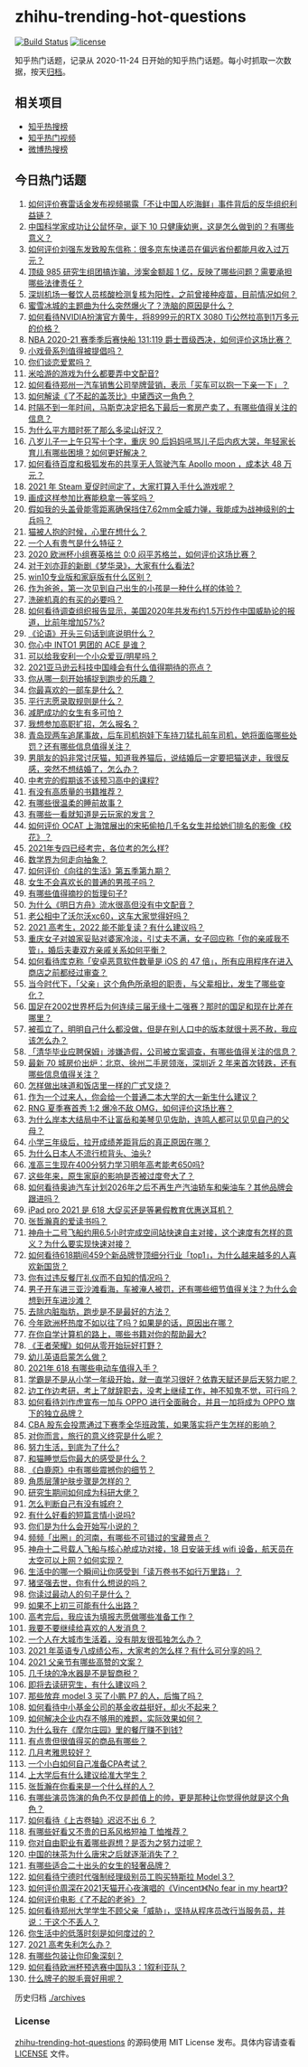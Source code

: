# zhihu-trending-hot-questions

[![Build Status](https://github.com/justjavac/zhihu-trending-hot-questions/workflows/ci/badge.svg?branch=master)](https://github.com/justjavac/zhihu-trending-hot-questions/actions)
[![license](https://img.shields.io/github/license/justjavac/zhihu-trending-hot-questions)](https://github.com/justjavac/zhihu-trending-hot-questions/blob/master/LICENSE)

知乎热门话题，记录从 2020-11-24 日开始的知乎热门话题。每小时抓取一次数据，按天[归档](./archives)。

## 相关项目

- [知乎热搜榜](https://github.com/justjavac/zhihu-trending-top-search)
- [知乎热门视频](https://github.com/justjavac/zhihu-trending-hot-video)
- [微博热搜榜](https://github.com/justjavac/weibo-trending-hot-search)

## 今日热门话题

<!-- BEGIN -->
<!-- 最后更新时间 Sat Jun 19 2021 16:01:46 GMT+0800 (China Standard Time) -->

1. [如何评价赛雷话金发布视频揭露「不让中国人吃海鲜」事件背后的反华组织利益链？](https://www.zhihu.com/question/465827983)
2. [中国科学家成功让公鼠怀孕，诞下 10
   只健康幼崽，这是怎么做到的？有哪些意义？](https://www.zhihu.com/question/465862552)
3. [如何评价刘强东发致股东信称：很多京东快递员在偏远省份都能月收入过万元？](https://www.zhihu.com/question/465738678)
4. [顶级 985 研究生组团搞诈骗，涉案金额超 1
   亿，反映了哪些问题？需要承担哪些法律责任？](https://www.zhihu.com/question/465557339)
5. [深圳机场一餐饮人员核酸检测复核为阳性，之前曾接种疫苗，目前情况如何？](https://www.zhihu.com/question/465742318)
6. [蜜雪冰城的主题曲为什么突然爆火了？洗脑的原因是什么？](https://www.zhihu.com/question/464996660)
7. [如何看待NVIDIA扮演官方黄牛，将8999元的RTX 3080
   Ti公然拉高到1万多元的价格？](https://www.zhihu.com/question/465351692)
8. [NBA 2020-21 赛季季后赛快船 131:119
   爵士晋级西决，如何评价这场比赛？](https://www.zhihu.com/question/465889198)
9. [小戏骨系列值得被提倡吗？](https://www.zhihu.com/question/354286546)
10. [你们谈恋爱累吗？](https://www.zhihu.com/question/399471584)
11. [米哈游的游戏为什么都要弄中文配音?](https://www.zhihu.com/question/464834809)
12. [如何看待郑州一汽车销售公司举牌营销，表示「买车可以抱一下亲一下」？](https://www.zhihu.com/question/465898157)
13. [如何解读《了不起的盖茨比》中黛西这一角色？](https://www.zhihu.com/question/464349748)
14. [时隔不到一年时间，马斯克决定把名下最后一套房产卖了，有哪些值得关注的信息？](https://www.zhihu.com/question/465124442)
15. [为什么平方腊时死了那么多梁山好汉？](https://www.zhihu.com/question/459476694)
16. [八岁儿子一上午只写十个字，重庆 90
    后妈妈吼骂儿子后内疚大哭，年轻家长育儿有哪些困境？如何更好解决？](https://www.zhihu.com/question/465723069)
17. [如何看待百度和极狐发布的共享无人驾驶汽车 Apollo moon ，成本达 48
    万元？](https://www.zhihu.com/question/465491193)
18. [2021 年 Steam 夏促时间定了，大家打算入手什么游戏呢？](https://www.zhihu.com/question/456973633)
19. [画成这样参加比赛能稳拿一等奖吗？](https://www.zhihu.com/question/460339045)
20. [假如我的头盖骨能零距离确保挡住7.62mm全威力弹，我能成为战神级别的士兵吗？](https://www.zhihu.com/question/444459120)
21. [猫被人抱的时候，心里在想什么？](https://www.zhihu.com/question/463390158)
22. [一个人有贵气是什么特征？](https://www.zhihu.com/question/61071183)
23. [2020 欧洲杯小组赛英格兰 0:0
    闷平苏格兰，如何评价这场比赛？](https://www.zhihu.com/question/465869044)
24. [对于刘亦菲的新剧《梦华录》，大家有什么看法?](https://www.zhihu.com/question/463716425)
25. [win10专业版和家庭版有什么区别？](https://www.zhihu.com/question/51633999)
26. [作为爸爸，第一次见到自己出生的小孩是一种什么样的体验？](https://www.zhihu.com/question/352453251)
27. [洗碗机真的有买的必要吗？](https://www.zhihu.com/question/460686191)
28. [如何看待调查组织报告显示，美国2020年共发布约1.5万炒作中国威胁论的报道，比前年增加57%?](https://www.zhihu.com/question/465877952)
29. [《论语》开头三句话到底说明什么？](https://www.zhihu.com/question/458542584)
30. [你心中 INTO1 男团的 ACE 是谁？](https://www.zhihu.com/question/457313739)
31. [可以给我安利一个小众爱豆/明星吗？](https://www.zhihu.com/question/465614095)
32. [2021亚马逊云科技中国峰会有什么值得期待的亮点？](https://www.zhihu.com/question/465722407)
33. [你从哪一刻开始捕捉到跑步的乐趣？](https://www.zhihu.com/question/465706482)
34. [你最喜欢的一部车是什么？](https://www.zhihu.com/question/433083128)
35. [平行志愿录取规则是什么？](https://www.zhihu.com/question/329519343)
36. [减肥成功的女生有多可怕？](https://www.zhihu.com/question/286406704)
37. [我想参加高职扩招，怎么报名？](https://www.zhihu.com/question/458784955)
38. [青岛现两车追尾事故，后车司机抱娃下车持刀猛扎前车司机，她将面临哪些处罚？还有哪些信息值得关注？](https://www.zhihu.com/question/465539331)
39. [男朋友的妈非常讨厌猫，知道我养猫后，说结婚后一定要把猫送走，我很反感，突然不想结婚了，怎么办？](https://www.zhihu.com/question/458232041)
40. [中考完的假期该不该预习高中的课程?](https://www.zhihu.com/question/465192310)
41. [有没有高质量的书籍推荐？](https://www.zhihu.com/question/458685685)
42. [有哪些很温柔的睡前故事？](https://www.zhihu.com/question/412080562)
43. [有哪些一看就知道是云玩家的发言？](https://www.zhihu.com/question/458895664)
44. [如何评价 OCAT
    上海馆展出的宋拓偷拍几千名女生并给她们排名的影像《校花》？](https://www.zhihu.com/question/464804506)
45. [2021年专四已经考完，各位考的怎么样?](https://www.zhihu.com/question/465911645)
46. [数学界为何走向抽象？](https://www.zhihu.com/question/389083941)
47. [如何评价《向往的生活》第五季第九期？](https://www.zhihu.com/question/465821181)
48. [女生不会喜欢长的普通的男孩子吗？](https://www.zhihu.com/question/463537285)
49. [有哪些值得摘抄的哲理句子?](https://www.zhihu.com/question/431469321)
50. [为什么《明日方舟》流水很高但没有中文配音？](https://www.zhihu.com/question/456723907)
51. [老公相中了沃尔沃xc60，这车大家觉得好吗？](https://www.zhihu.com/question/423496101)
52. [2021 高考生，2022 能不能复读？有什么建议吗？](https://www.zhihu.com/question/406923647)
53. [重庆女子对娘家妥贴对婆家冷淡，引丈夫不满，女子回应称「你的亲戚我不管」，婚后夫妻双方亲戚关系如何平衡？](https://www.zhihu.com/question/465303509)
54. [如何看待库克称「安卓恶意软件数量是 iOS 的 47
    倍」，所有应用程序在进入商店之前都经过审查？](https://www.zhihu.com/question/465597634)
55. [当今时代下，「父亲」这个角色所承担的职责，与父辈相比，发生了哪些变化？](https://www.zhihu.com/question/464399707)
56. [国足在2002世界杯后为何连续三届无缘十二强赛？那时的国足和现在比差在哪里？](https://www.zhihu.com/question/465257051)
57. [被孤立了，明明自己什么都没做，但是在别人口中的版本就很十恶不赦，我应该怎么办？](https://www.zhihu.com/question/462683611)
58. [「清华毕业应聘保姆」涉嫌造假，公司被立案调查，有哪些值得关注的信息？](https://www.zhihu.com/question/465302863)
59. [最新 70 城房价出炉：北京、徐州二手房领涨，深圳近 2
    年来首次转跌，还有哪些信息值得关注？](https://www.zhihu.com/question/465523037)
60. [怎样做出味道和饭店里一样的广式叉烧？](https://www.zhihu.com/question/39424451)
61. [作为一个过来人，你会给一个普通二本大学的大一新生什么建议？](https://www.zhihu.com/question/344637747)
62. [RNG 夏季赛首秀 1:2 爆冷不敌 OMG，如何评价这场比赛？](https://www.zhihu.com/question/465769063)
63. [为什么岸本大结局中不让富岳和美琴见见佐助，连鸣人都可以见见自己的父母？](https://www.zhihu.com/question/463875382)
64. [小学三年级后，拉开成绩差距背后的真正原因在哪？](https://www.zhihu.com/question/459347986)
65. [为什么日本人不流行梳背头、油头?](https://www.zhihu.com/question/335817516)
66. [准高三生现在400分努力学习明年高考能考650吗?](https://www.zhihu.com/question/464324966)
67. [这些年来，原生家庭的影响是否被过度夸大了？](https://www.zhihu.com/question/465550203)
68. [如何看待奥迪汽车计划2026年之后不再生产汽油轿车和柴油车？其他品牌会跟进吗？](https://www.zhihu.com/question/465729299)
69. [iPad pro 2021 是 618
    大促买还是等暑假教育优惠送耳机？](https://www.zhihu.com/question/455896469)
70. [张哲瀚真的爱读书吗？](https://www.zhihu.com/question/464735151)
71. [神舟十二号飞船约用6.5小时完成空间站快速自主对接，这个速度有怎样的意义？为什么要实现快速对接？](https://www.zhihu.com/question/465622134)
72. [如何看待618期间459个新品牌登顶细分行业「top1」，为什么越来越多的人喜欢新国货？](https://www.zhihu.com/question/465576651)
73. [你有过违反餐厅礼仪而不自知的情况吗？](https://www.zhihu.com/question/465084914)
74. [男子开车进三亚沙滩看海，车被淹人被罚，还有哪些细节值得关注？为什么会想到开车进沙滩？](https://www.zhihu.com/question/465091122)
75. [去除内脏脂肪，跑步是不是最好的方法？](https://www.zhihu.com/question/427095682)
76. [今年欧洲杯热度不如以往了吗？如果是的话，原因出在哪？](https://www.zhihu.com/question/464561713)
77. [在你自学计算机的路上，哪些书籍对你的帮助最大?](https://www.zhihu.com/question/421913237)
78. [《王者荣耀》如何从零开始玩好打野？](https://www.zhihu.com/question/311865436)
79. [幼儿英语启蒙怎么做？](https://www.zhihu.com/question/284647318)
80. [2021年 618 有哪些电动车值得入手？](https://www.zhihu.com/question/459895976)
81. [学霸是不是从小学一年级开始，就一直学习很好？依靠天赋还是后天努力呢？](https://www.zhihu.com/question/463736962)
82. [边工作边考研，考上了就辞职去，没考上继续工作，神不知鬼不觉，可行吗？](https://www.zhihu.com/question/324039053)
83. [如何看待刘作虎宣布一加与 OPPO 进行全面融合，并且一加将成为 OPPO
    旗下的独立品牌？](https://www.zhihu.com/question/465399919)
84. [CBA
    股东会投票通过下赛季全华班政策，如果落实将产生怎样的影响？](https://www.zhihu.com/question/465741384)
85. [对你而言，旅行的意义终究是什么呢？](https://www.zhihu.com/question/463033557)
86. [努力生活，到底为了什么?](https://www.zhihu.com/question/463790191)
87. [和猫睡觉后你最大的感受是什么？](https://www.zhihu.com/question/450683482)
88. [《白鹿原》中有哪些震撼你的细节？](https://www.zhihu.com/question/414015136)
89. [角质层薄护肤步骤是怎样的？](https://www.zhihu.com/question/463821732)
90. [研究生期间如何成为科研大佬？](https://www.zhihu.com/question/458196603)
91. [怎么判断自己有没有城府？](https://www.zhihu.com/question/275606514)
92. [有什么好看的短篇言情小说吗?](https://www.zhihu.com/question/330388045)
93. [你们是为什么会开始写小说的？](https://www.zhihu.com/question/461225225)
94. [频频「出圈」的河南，有哪些不可错过的宝藏景点？](https://www.zhihu.com/question/465291795)
95. [神舟十二号载人飞船与核心舱成功对接，18 日安装无线 wifi
    设备，航天员在太空可以上网？如何实现？](https://www.zhihu.com/question/465721875)
96. [生活中的哪一个瞬间让你感受到「读万卷书不如行万里路」？](https://www.zhihu.com/question/465112962)
97. [猪坚强去世，你有什么想说的吗？](https://www.zhihu.com/question/465475186)
98. [你读过最动人的句子是什么？](https://www.zhihu.com/question/457277397)
99. [如果不上初三可能有什么出路？](https://www.zhihu.com/question/464755406)
100. [高考完后，我应该为填报志愿做哪些准备工作？](https://www.zhihu.com/question/463900577)
101. [我要不要继续给喜欢的人发消息？](https://www.zhihu.com/question/378353180)
102. [一个人在大城市生活着，没有朋友很孤独怎么办？](https://www.zhihu.com/question/33276612)
103. [2021
     年英语专八成绩公布，大家考的怎么样？有什么可分享的吗？](https://www.zhihu.com/question/465569085)
104. [2021 父亲节有哪些高赞的文案？](https://www.zhihu.com/question/465116511)
105. [几千块的净水器是不是智商税？](https://www.zhihu.com/question/312697336)
106. [即将去读研究生，有什么建议吗？](https://www.zhihu.com/question/455377407)
107. [那些放弃 model 3 买了小鹏 P7 的人，后悔了吗？](https://www.zhihu.com/question/465497314)
108. [如何看待中小基金公司的基金收益挺好，却火不起来？](https://www.zhihu.com/question/465568314)
109. [如何解决企业内存不够用的难题，实际效果如何？](https://www.zhihu.com/question/465589982)
110. [为什么我在《摩尔庄园》里的餐厅赚不到钱?](https://www.zhihu.com/question/464607513)
111. [有点贵但很值得买的商品有哪些？](https://www.zhihu.com/question/23136740)
112. [几月考雅思较好？](https://www.zhihu.com/question/343303053)
113. [一个小白如何自己准备CPA考试？](https://www.zhihu.com/question/312410367)
114. [上大学后有什么建议给准大学生？](https://www.zhihu.com/question/49396543)
115. [张哲瀚在你看来是一个什么样的人？](https://www.zhihu.com/question/452636694)
116. [有哪些演员饰演的角色不仅是颜值上的帅，更是那种让你觉得他就是这个角色？](https://www.zhihu.com/question/464498742)
117. [如何看待《上古卷轴》迟迟不出 6 ？](https://www.zhihu.com/question/428760134)
118. [有哪些好看又不贵的日系风格短袖 T 恤推荐？](https://www.zhihu.com/question/267880033)
119. [你对自由职业有着哪些遐想？是否为之努力过呢？](https://www.zhihu.com/question/465140417)
120. [中国的抹茶为什么唐宋之后就逐渐消失了？](https://www.zhihu.com/question/22132630)
121. [有哪些适合二十出头的女生的轻奢品牌？](https://www.zhihu.com/question/50108354)
122. [如何看待宁德时代强制经理级别员工购买特斯拉 Model 3？](https://www.zhihu.com/question/465498143)
123. [如何评价周深在2021天猫开心夜演唱的《Vincent》《No fear in my
     heart》?](https://www.zhihu.com/question/465520401)
124. [如何评价电影《了不起的老爸》？](https://www.zhihu.com/question/452034545)
125. [如何看待郑州大学学生不顾父亲「威胁」，坚持从程序员改行当服务员，并说：干这个不丢人？](https://www.zhihu.com/question/465534726)
126. [你生活中的低落时刻是如何度过的？](https://www.zhihu.com/question/463532570)
127. [2021 高考失利怎么办？](https://www.zhihu.com/question/463989277)
128. [有哪些包装让你印象深刻？](https://www.zhihu.com/question/465430655)
129. [如何看待欧洲杯预选赛中国队3：1叙利亚队？](https://www.zhihu.com/question/465257936)
130. [什么牌子的脱毛膏好用呢？](https://www.zhihu.com/question/20299398)

<!-- END -->

历史归档 [./archives](./archives)

### License

[zhihu-trending-hot-questions](https://github.com/justjavac/zhihu-trending-hot-questions)
的源码使用 MIT License 发布。具体内容请查看 [LICENSE](./LICENSE) 文件。
